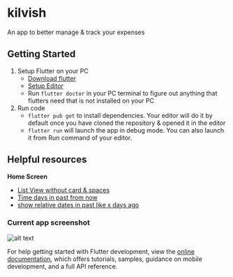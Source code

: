 # kilvish

An app to better manage & track your expenses

## Getting Started

1. Setup Flutter on your PC
   - [Download flutter](https://docs.flutter.dev/get-started/install)
   - [Setup Editor](https://docs.flutter.dev/get-started/editor?tab=vscode)
   - Run `flutter doctor` in your PC terminal to figure out anything that flutters need that is not installed on your PC
2. Run code
   - `flutter pub get` to install dependencies. Your editor will do it by default once you have cloned the repository & opened it in the editor
   - `flutter run` will launch the app in debug mode. You can also launch it from Run command of your editor.

## Helpful resources

**Home Screen**
 - [List View without card & spaces](https://codesinsider.com/flutter-listview-example/#ListViewseparated)
 - [Time days in past from now](https://stackoverflow.com/questions/61682959/the-date-of-yesterday-in-flutter)
 - [show relative dates in past like x days ago](https://pub.dev/packages/jiffy#relative-time)

### Current app screenshot 
![alt text](https://user-images.githubusercontent.com/59445453/173862121-d1f7acfb-8b6c-431a-a351-96cfe9751832.png)

For help getting started with Flutter development, view the
[online documentation](https://docs.flutter.dev/), which offers tutorials,
samples, guidance on mobile development, and a full API reference.
